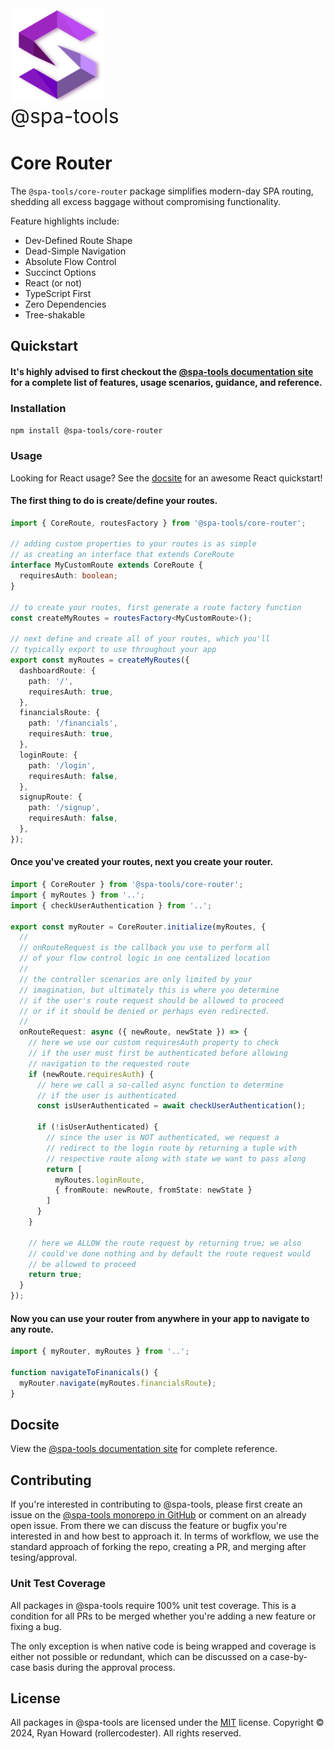<img alt="@spa-tools" height="150" src="../../apps/website/static/img/logo.svg?raw=true">
<div style='font-size: 2rem'>@spa-tools</div>

# Core Router

The `@spa-tools/core-router` package simplifies modern-day SPA routing, shedding all excess baggage without compromising functionality.

Feature highlights include:

- Dev-Defined Route Shape
- Dead-Simple Navigation
- Absolute Flow Control
- Succinct Options
- React (or not)
- TypeScript First
- Zero Dependencies
- Tree-shakable

## Quickstart

#### It's highly advised to first checkout the [@spa-tools documentation site](https://spa-tools.github.io) for a complete list of features, usage scenarios, guidance, and reference.

### Installation

`npm install @spa-tools/core-router`

### Usage

Looking for React usage? See the [docsite](https://spa-tools.github.io) for an awesome React quickstart!

#### The first thing to do is create/define your routes.

```ts
import { CoreRoute, routesFactory } from '@spa-tools/core-router';

// adding custom properties to your routes is as simple
// as creating an interface that extends CoreRoute
interface MyCustomRoute extends CoreRoute {
  requiresAuth: boolean;
}

// to create your routes, first generate a route factory function
const createMyRoutes = routesFactory<MyCustomRoute>();

// next define and create all of your routes, which you'll
// typically export to use throughout your app
export const myRoutes = createMyRoutes({
  dashboardRoute: {
    path: '/',
    requiresAuth: true,
  },
  financialsRoute: {
    path: '/financials',
    requiresAuth: true,
  },
  loginRoute: {
    path: '/login',
    requiresAuth: false,
  },
  signupRoute: {
    path: '/signup',
    requiresAuth: false,
  },
});
```

#### Once you've created your routes, next you create your router.

```ts
import { CoreRouter } from '@spa-tools/core-router';
import { myRoutes } from '..';
import { checkUserAuthentication } from '..';

export const myRouter = CoreRouter.initialize(myRoutes, {
  //
  // onRouteRequest is the callback you use to perform all
  // of your flow control logic in one centalized location
  //
  // the controller scenarios are only limited by your
  // imagination, but ultimately this is where you determine
  // if the user's route request should be allowed to proceed
  // or if it should be denied or perhaps even redirected.
  //
  onRouteRequest: async ({ newRoute, newState }) => {
    // here we use our custom requiresAuth property to check
    // if the user must first be authenticated before allowing
    // navigation to the requested route
    if (newRoute.requiresAuth) {
      // here we call a so-called async function to determine
      // if the user is authenticated
      const isUserAuthenticated = await checkUserAuthentication();

      if (!isUserAuthenticated) {
        // since the user is NOT authenticated, we request a
        // redirect to the login route by returning a tuple with
        // respective route along with state we want to pass along
        return [
          myRoutes.loginRoute,
          { fromRoute: newRoute, fromState: newState }
        ]
      }
    }

    // here we ALLOW the route request by returning true; we also
    // could've done nothing and by default the route request would
    // be allowed to proceed
    return true;
  }
});
```

#### Now you can use your router from anywhere in your app to navigate to any route.

```ts
import { myRouter, myRoutes } from '..';

function navigateToFinanicals() {
  myRouter.navigate(myRoutes.financialsRoute);
}
```

## Docsite

View the [@spa-tools documentation site](https://spa-tools.github.io) for complete reference.


## Contributing

If you're interested in contributing to @spa-tools, please first create an issue on the [@spa-tools monorepo in GitHub](https://github.com/rollercodester/spa-tools)
or comment on an already open issue. From there we can discuss the feature or bugfix you're interested in and how best to approach it.
In terms of workflow, we use the standard approach of forking the repo, creating a PR, and merging after tesing/approval.

### Unit Test Coverage

All packages in @spa-tools require 100% unit test coverage. This is a condition for all PRs to be merged whether you're adding a new feature or fixing a bug.

The only exception is when native code is being wrapped and coverage is either not possible or redundant, which can be discussed on a case-by-case basis
during the approval process.

## License

All packages in @spa-tools are licensed under the [MIT](https://en.wikipedia.org/wiki/MIT_License) license. Copyright © 2024, Ryan Howard (rollercodester). All rights reserved.
